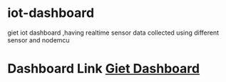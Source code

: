 # iot-dashboard
giet iot dashboard ,having realtime sensor data collected using different sensor and nodemcu
# Dashboard Link [Giet Dashboard]([https://sibap865.github.io/iot-dashboard/])

